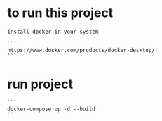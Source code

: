 # to run this project 
    install docker in your system

    ```
    https://www.docker.com/products/docker-desktop/
    ```

# run project

    ```
    docker-compose up -d --build
    ```